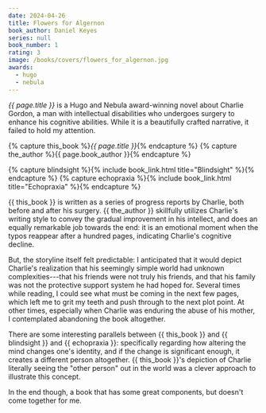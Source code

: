 ```yaml
---
date: 2024-04-26
title: Flowers for Algernon
book_author: Daniel Keyes
series: null
book_number: 1
rating: 3
image: /books/covers/flowers_for_algernon.jpg
awards:
  - hugo
  - nebula
---
```


<cite class="book-title">{{ page.title }}</cite> is a Hugo and Nebula
award-winning novel about Charlie Gordon, a man with intellectual disabilities
who undergoes surgery to enhance his cognitive abilities. While it is a
beautifully crafted narrative, it failed to hold my attention.

{% capture this_book %}<cite class="book-title">{{ page.title }}</cite>{% endcapture %}
{% capture the_author %}<span class="author-name">{{ page.book_author }}</span>{% endcapture %}

{% capture blindsight %}{% include book_link.html title="Blindsight" %}{% endcapture %}
{% capture echopraxia %}{% include book_link.html title="Echopraxia" %}{% endcapture %}

{{ this_book }} is written as a series of progress reports by Charlie, both
before and after his surgery. {{ the_author }} skillfully utilizes Charlie's
writing style to convey the gradual improvement in his intellect, and does an
equally remarkable job towards the end: it is an emotional moment when the
typos reappear after a hundred pages, indicating Charlie's cognitive decline.

But, the storyline itself felt predictable: I anticipated that it would depict
Charlie's realization that his seemingly simple world had unknown
complexities---that his friends were not truly his friends, and that his
family was not the protective support system he had hoped for. Several times
while reading, I could see what must be coming in the next few pages, which
left me to grit my teeth and push through to the next plot point. At other
times, especially when Charlie was enduring the abuse of his mother, I
contemplated abandoning the book altogether.

There are some interesting parallels between {{ this_book }} and {{ blindsight
}} and {{ echopraxia }}: specifically regarding how altering the mind changes
one's identity, and if the change is significant enough, it creates a
different person altogether. {{ this_book }}'s depiction of Charlie literally
seeing the "other person" out in the world was a clever approach to illustrate
this concept.

In the end though, a book that has some great components, but doesn't come
together for me.
